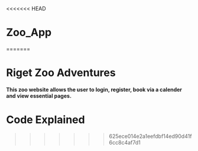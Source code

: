 <<<<<<< HEAD
# Zoo_App
=======
# Riget Zoo Adventures

#### This zoo website allows the user to login, register, book via a calender and view essential pages.

# Code Explained
>>>>>>> 625ece014e2a1eefdbf14ed90d41f6cc8c4af7d1
